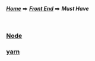 [***Home***](../../../README.md) ⮕ [***Front End***](../README.md) ⮕ ***Must Have***

<br/>

### [Node](./items/node.md)

### [yarn](./items/yarn.md)
